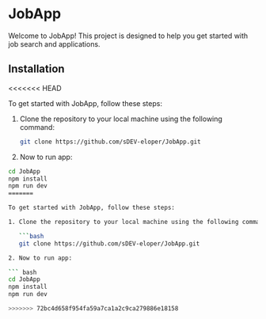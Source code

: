 # JobApp

Welcome to JobApp! This project is designed to help you get started with job search and applications.

## Installation
<<<<<<< HEAD

To get started with JobApp, follow these steps:

1. Clone the repository to your local machine using the following command:

   ```bash
   git clone https://github.com/sDEV-eloper/JobApp.git

2. Now to run app:

``` bash 
cd JobApp 
npm install
npm run dev
=======

To get started with JobApp, follow these steps:

1. Clone the repository to your local machine using the following command:

   ```bash
   git clone https://github.com/sDEV-eloper/JobApp.git

2. Now to run app:

``` bash 
cd JobApp
npm install
npm run dev

>>>>>>> 72bc4d658f954fa59a7ca1a2c9ca279886e18158
